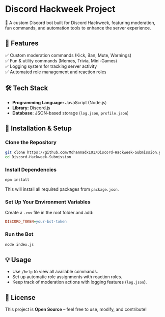 # Discord Hackweek Project  
🚀 A custom Discord bot built for Discord Hackweek, featuring moderation, fun commands, and automation tools to enhance the server experience.  

## 📌 Features  
✅ Custom moderation commands (Kick, Ban, Mute, Warnings)  
✅ Fun & utility commands (Memes, Trivia, Mini-Games)  
✅ Logging system for tracking server activity  
✅ Automated role management and reaction roles  

## 🛠️ Tech Stack  
- **Programming Language:** JavaScript (Node.js)  
- **Library:** Discord.js  
- **Database:** JSON-based storage (`log.json`, `profile.json`)  

## 🚀 Installation & Setup  
### Clone the Repository  
```bash
git clone https://github.com/Mohannadx101/Discord-Hackweek-Submission.git
cd Discord-Hackweek-Submission
```
### Install Dependencies  
```bash
npm install
```
This will install all required packages from `package.json`.  
### Set Up Your Environment Variables  
Create a `.env` file in the root folder and add:  
```ini
DISCORD_TOKEN=your-bot-token
```
### Run the Bot  
```bash
node index.js
```
## 💡 Usage  
- Use `/help` to view all available commands.  
- Set up automatic role assignments with reaction roles.  
- Keep track of moderation actions with logging features (`log.json`).  
## 📜 License  
This project is **Open Source** – feel free to use, modify, and contribute!  
